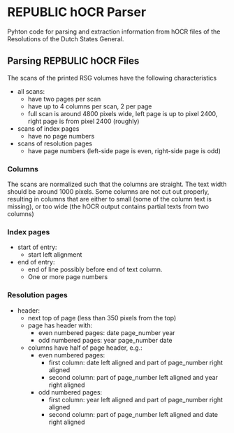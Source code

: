 # REPUBLIC hOCR Parser

Pyhton code for parsing and extraction information from hOCR files of the Resolutions of the Dutch States General.

## Parsing REPBULIC hOCR Files

The scans of the printed RSG volumes have the following characteristics

- all scans:
  - have two pages per scan
  - have up to 4 columns per scan, 2 per page
  - full scan is around 4800 pixels wide, left page is up to pixel 2400, right page is from pixel 2400 (roughly)
- scans of index pages
  - have no page numbers
- scans of resolution pages
  - have page numbers (left-side page is even, right-side page is odd)

### Columns

The scans are normalized such that the columns are straight. The text width should be around 1000 pixels. Some columns are not cut out properly, resulting in columns that are either to small (some of the column text is missing), or too wide (the hOCR output contains partial texts from two columns)

### Index pages

- start of entry:
  - start left alignment
- end of entry:
  - end of line possibly before end of text column.
  - One or more page numbers


### Resolution pages

- header:
  - next top of page (less than 350 pixels from the top)
  - page has header with:
    - even numbered pages: date page_number year
    - odd numbered pages: year page_number date
  - columns have half of page header, e.g.:
    - even numbered pages:
      - first column: date left aligned and part of page_number right aligned
      - second column: part of page_number left aligned and year right aligned
    - odd numbered pages:
      - first column: year left aligned and part of page_number right aligned
      - second column: part of page_number left aligned and date right aligned



